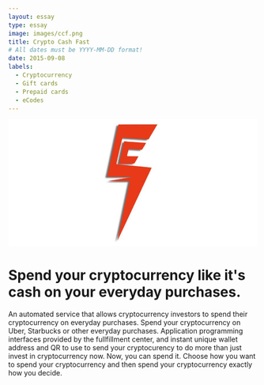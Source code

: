 ```yaml
---
layout: essay
type: essay
image: images/ccf.png
title: Crypto Cash Fast
# All dates must be YYYY-MM-DD format!
date: 2015-09-08
labels:
  - Cryptocurrency
  - Gift cards
  - Prepaid cards
  - eCodes
---
```


<img class="ui medium left floated image" src="../images/ccf.jpg">

<h1>Spend your cryptocurrency like it's cash on your everyday purchases.</h1>

An automated service that allows cryptocurrency investors to spend their cryptocurrency on everyday purchases. Spend your cryptocurrency on Uber, Starbucks or other everyday purchases. Application programming interfaces provided by the fullfillment center, and instant unique wallet address and QR to use to send your cryptocurency to do more than just invest in cryptocurrency now. Now, you can spend it. Choose how you want to spend your cryptocurrency and then spend your cryptocurrency exactly how you decide.

